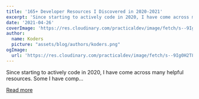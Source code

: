 ```yaml
---
title: '165+ Developer Resources I Discovered in 2020-2021'
excerpt: 'Since starting to actively code in 2020, I have come across many helpful resources.  Some I have comp...'
date: '2021-04-26'
coverImage: 'https://res.cloudinary.com/practicaldev/image/fetch/s--9Ig0H2T8--/c_imagga_scale,f_auto,fl_progressive,h_420,q_auto,w_1000/https://dev-to-uploads.s3.amazonaws.com/uploads/articles/fn4yebyrc6y5msplbfu1.jpg'
author:
  name: Koders
  picture: "assets/blog/authors/koders.png"
ogImage:
  url: 'https://res.cloudinary.com/practicaldev/image/fetch/s--9Ig0H2T8--/c_imagga_scale,f_auto,fl_progressive,h_420,q_auto,w_1000/https://dev-to-uploads.s3.amazonaws.com/uploads/articles/fn4yebyrc6y5msplbfu1.jpg'
---
```


Since starting to actively code in 2020, I have come across many helpful resources.  Some I have comp...

[Read more](https://dev.to/gedalyakrycer/165-developer-resources-i-discovered-in-2020-2021-6ma)
